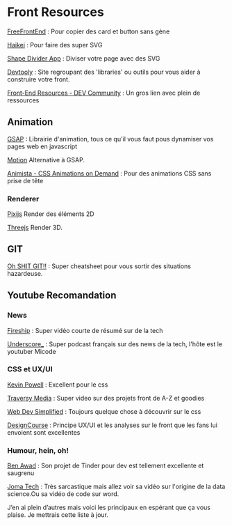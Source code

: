 #  Front Resources
[FreeFrontEnd](https://freefrontend.com/) : Pour copier des card et button sans gène

[Haikei](https://haikei.app/) : Pour faire des super SVG

[Shape Divider App](https://www.shapedivider.app/) : Diviser votre page avec des SVG

[Devtooly](https://devtooly.com/) : Site regroupant des 'libraries' ou outils pour vous aider à construire votre front.

[Front-End Resources - DEV Community](https://dev.to/aycanogut/front-end-resources-1jk2) : Un gros lien avec plein de ressources

## Animation

[GSAP](https://greensock.com/gsap/) : Librairie d'animation, tous ce qu'il vous faut pous dynamiser vos pages web en javascript

[Motion](https://motion.dev/) Alternative à GSAP.

[Animista - CSS Animations on Demand](https://animista.net/) : Pour des animations CSS sans prise de tête

### Renderer

[Pixijs](https://pixijs.com/) Render des éléments 2D

[Threejs](https://threejs.org/) Render 3D.

## GIT

[Oh SHIT GIT!!](https://ohshitgit.com/) : Super cheatsheet pour vous sortir des situations hazardeuse.

## Youtube Recomandation

### News
[Fireship](https://www.youtube.com/channel/UCsBjURrPoezykLs9EqgamOA) : Super vidéo courte de résumé sur de la tech

[Underscore_](https://www.youtube.com/c/UnderscoreTalk) : Super podcast français sur des news de la tech, l'hôte est le youtuber Micode

### CSS et UX/UI
[Kevin Powell](https://www.youtube.com/kepowob) : Excellent pour le css

[Traversy Media](https://www.youtube.com/c/TraversyMedia) : Super video sur des projets front de A-Z et goodies

[Web Dev Simplified](https://www.youtube.com/c/WebDevSimplified) : Toujours quelque chose à découvrir sur le css

[DesignCourse](https://www.youtube.com/c/DesignCourse) : Principe UX/UI et les analyses sur le front que les fans lui envoient sont excellentes

### Humour, hein, oh!

[Ben Awad](https://www.youtube.com/c/BenAwad97) : Son projet de Tinder pour dev est tellement excellente et saugrenu

[Joma Tech](https://www.youtube.com/c/JomaOppa) : Très sarcastique mais allez voir sa vidéo sur l'origine de la data science.Ou sa vidéo de code sur word.

J’en ai plein d’autres mais voici les principaux en espérant que ça vous plaise. Je mettrais cette liste à jour.
